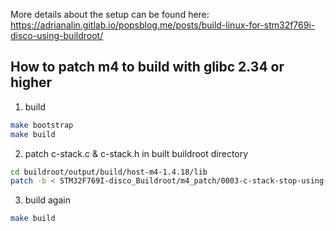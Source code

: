 More details about the setup can be found here:
https://adrianalin.gitlab.io/popsblog.me/posts/build-linux-for-stm32f769i-disco-using-buildroot/

## How to patch m4 to build with glibc 2.34 or higher
1. build
```bash
make bootstrap
make build
```

2. patch c-stack.c & c-stack.h in built buildroot directory
```bash
cd buildroot/output/build/host-m4-1.4.18/lib
patch -b < STM32F769I-disco_Buildroot/m4_patch/0003-c-stack-stop-using-SIGSTKSZ.patch
```

3. build again
```bash
make build
```
